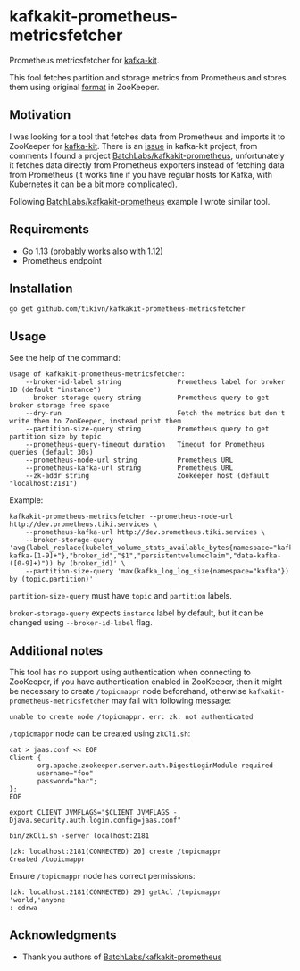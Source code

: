 # kafkakit-prometheus-metricsfetcher

Prometheus metricsfetcher for [kafka-kit](https://github.com/DataDog/kafka-kit).

This fool fetches partition and storage metrics from Prometheus and stores them using original
[format](https://github.com/DataDog/kafka-kit/tree/master/cmd/metricsfetcher#data-structures) in ZooKeeper.


## Motivation

I was looking for a tool that fetches data from Prometheus and imports it to ZooKeeper for [kafka-kit](https://github.com/DataDog/kafka-kit). There is an
[issue](https://github.com/DataDog/kafka-kit/issues/197) in kafka-kit project, from comments I found a project
[BatchLabs/kafkakit-prometheus](https://github.com/BatchLabs/kafkakit-prometheus), unfortunately it fetches data
directly from Prometheus exporters instead of fetching data from Prometheus (it works fine if you have regular hosts 
for Kafka, with Kubernetes it can be a bit more complicated).

Following [BatchLabs/kafkakit-prometheus](https://github.com/BatchLabs/kafkakit-prometheus) example I wrote similar tool.


## Requirements
* Go 1.13 (probably works also with 1.12)
* Prometheus endpoint

## Installation

```
go get github.com/tikivn/kafkakit-prometheus-metricsfetcher
```

## Usage

See the help of the command:

```
Usage of kafkakit-prometheus-metricsfetcher:
    --broker-id-label string              Prometheus label for broker ID (default "instance")
    --broker-storage-query string         Prometheus query to get broker storage free space
    --dry-run                             Fetch the metrics but don't write them to ZooKeeper, instead print them
    --partition-size-query string         Prometheus query to get partition size by topic
    --prometheus-query-timeout duration   Timeout for Prometheus queries (default 30s)
    --prometheus-node-url string          Prometheus URL
    --prometheus-kafka-url string         Prometheus URL
    --zk-addr string                      Zookeeper host (default "localhost:2181")
```

Example:
```
kafkakit-prometheus-metricsfetcher --prometheus-node-url http://dev.prometheus.tiki.services \
    --prometheus-kafka-url http://dev.prometheus.tiki.services \
    --broker-storage-query 'avg(label_replace(kubelet_volume_stats_available_bytes{namespace="kafka",persistentvolumeclaim=~"data-kafka-[1-9]+"},"broker_id","$1","persistentvolumeclaim","data-kafka-([0-9]+)")) by (broker_id)' \
    --partition-size-query 'max(kafka_log_log_size{namespace="kafka"}) by (topic,partition)'
```

`partition-size-query` must have `topic` and `partition` labels.

`broker-storage-query` expects `instance` label by default, but it can be changed using `--broker-id-label` flag.


## Additional notes

This tool has no support using authentication when connecting to ZooKeeper, if you have authentication enabled in ZooKeeper, then it might be necessary to create `/topicmappr` node beforehand, otherwise `kafkakit-prometheus-metricsfetcher` may fail with following message:
```
unable to create node /topicmappr. err: zk: not authenticated
```

`/topicmappr` node can be created using `zkCli.sh`:
```
cat > jaas.conf << EOF
Client {
       org.apache.zookeeper.server.auth.DigestLoginModule required
       username="foo"
       password="bar";
};
EOF
```
```
export CLIENT_JVMFLAGS="$CLIENT_JVMFLAGS -Djava.security.auth.login.config=jaas.conf"
```

```
bin/zkCli.sh -server localhost:2181
```
```
[zk: localhost:2181(CONNECTED) 20] create /topicmappr
Created /topicmappr

```
Ensure `/topicmappr` node has correct permissions:
```
[zk: localhost:2181(CONNECTED) 29] getAcl /topicmappr
'world,'anyone
: cdrwa

```

## Acknowledgments

* Thank you authors of [BatchLabs/kafkakit-prometheus](https://github.com/BatchLabs/kafkakit-prometheus)
